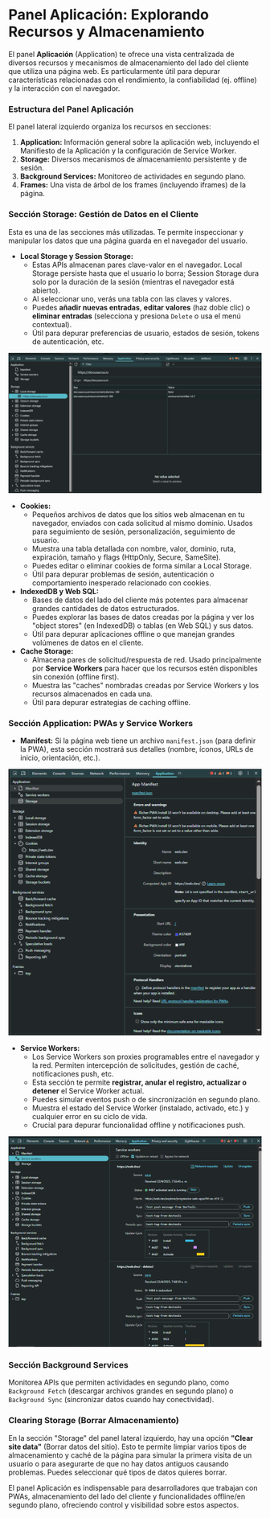 # Panel Aplicación: Explorando Recursos y Almacenamiento

El panel **Aplicación** (Application) te ofrece una vista centralizada de diversos recursos y mecanismos de almacenamiento del lado del cliente que utiliza una página web. Es particularmente útil para depurar características relacionadas con el rendimiento, la confiabilidad (ej. offline) y la interacción con el navegador.

### Estructura del Panel Aplicación

El panel lateral izquierdo organiza los recursos en secciones:

1.  **Application:** Información general sobre la aplicación web, incluyendo el Manifiesto de la Aplicación y la configuración de Service Worker.
2.  **Storage:** Diversos mecanismos de almacenamiento persistente y de sesión.
3.  **Background Services:** Monitoreo de actividades en segundo plano.
4.  **Frames:** Una vista de árbol de los frames (incluyendo iframes) de la página.

### Sección Storage: Gestión de Datos en el Cliente

Esta es una de las secciones más utilizadas. Te permite inspeccionar y manipular los datos que una página guarda en el navegador del usuario.

* **Local Storage y Session Storage:**
    * Estas APIs almacenan pares clave-valor en el navegador. Local Storage persiste hasta que el usuario lo borra; Session Storage dura solo por la duración de la sesión (mientras el navegador está abierto).
    * Al seleccionar uno, verás una tabla con las claves y valores.
    * Puedes **añadir nuevas entradas**, **editar valores** (haz doble clic) o **eliminar entradas** (selecciona y presiona `Delete` o usa el menú contextual).
    * Útil para depurar preferencias de usuario, estados de sesión, tokens de autenticación, etc.

![Inspeccionando Local Storage](/img/inspector-aplicacion-local-storage.png)

* **Cookies:**
    * Pequeños archivos de datos que los sitios web almacenan en tu navegador, enviados con cada solicitud al mismo dominio. Usados para seguimiento de sesión, personalización, seguimiento de usuario.
    * Muestra una tabla detallada con nombre, valor, dominio, ruta, expiración, tamaño y flags (HttpOnly, Secure, SameSite).
    * Puedes editar o eliminar cookies de forma similar a Local Storage.
    * Útil para depurar problemas de sesión, autenticación o comportamiento inesperado relacionado con cookies.
* **IndexedDB y Web SQL:**
    * Bases de datos del lado del cliente más potentes para almacenar grandes cantidades de datos estructurados.
    * Puedes explorar las bases de datos creadas por la página y ver los "object stores" (en IndexedDB) o tablas (en Web SQL) y sus datos.
    * Útil para depurar aplicaciones offline o que manejan grandes volúmenes de datos en el cliente.
* **Cache Storage:**
    * Almacena pares de solicitud/respuesta de red. Usado principalmente por **Service Workers** para hacer que los recursos estén disponibles sin conexión (offline first).
    * Muestra las "caches" nombradas creadas por Service Workers y los recursos almacenados en cada una.
    * Útil para depurar estrategias de caching offline.

### Sección Application: PWAs y Service Workers

* **Manifest:** Si la página web tiene un archivo `manifest.json` (para definir la PWA), esta sección mostrará sus detalles (nombre, íconos, URLs de inicio, orientación, etc.).

![Visualizando el Manifiesto de la Aplicación](/img/inspector-aplicacion-manifest.png)

* **Service Workers:**
    * Los Service Workers son proxies programables entre el navegador y la red. Permiten intercepción de solicitudes, gestión de caché, notificaciones push, etc.
    * Esta sección te permite **registrar, anular el registro, actualizar o detener** el Service Worker actual.
    * Puedes simular eventos push o de sincronización en segundo plano.
    * Muestra el estado del Service Worker (instalado, activado, etc.) y cualquier error en su ciclo de vida.
    * Crucial para depurar funcionalidad offline y notificaciones push.

![Gestionando Service Workers](/img/inspector-aplicacion-service-workers.png)

### Sección Background Services

Monitorea APIs que permiten actividades en segundo plano, como `Background Fetch` (descargar archivos grandes en segundo plano) o `Background Sync` (sincronizar datos cuando hay conectividad).

### Clearing Storage (Borrar Almacenamiento)

En la sección "Storage" del panel lateral izquierdo, hay una opción **"Clear site data"** (Borrar datos del sitio). Esto te permite limpiar varios tipos de almacenamiento y caché de la página para simular la primera visita de un usuario o para asegurarte de que no hay datos antiguos causando problemas. Puedes seleccionar qué tipos de datos quieres borrar.

El panel Aplicación es indispensable para desarrolladores que trabajan con PWAs, almacenamiento del lado del cliente y funcionalidades offline/en segundo plano, ofreciendo control y visibilidad sobre estos aspectos.